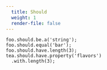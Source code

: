 ```yaml
---
  title: Should
  weight: 1
  render-file: false
---
```


    foo.should.be.a('string');
    foo.should.equal('bar');
    foo.should.have.length(3);
    tea.should.have.property('flavors')
      .with.length(3);
